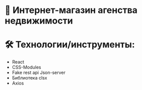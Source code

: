 # 🏢 Интернет-магазин агенства недвижимости

# 🛠 Технологии/инструменты:

- React
- CSS-Modules
- Fake rest api Json-server
- Библиотека clsx
- Axios
